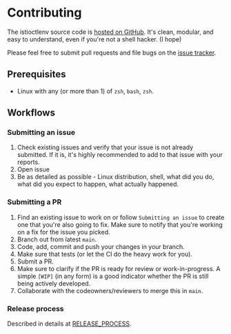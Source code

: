 #  Contributing

The istioctlenv source code is [hosted on GitHub](https://github.com/hatappi/istioctlenv). 
It's clean, modular, and easy to understand, even if you're not a shell hacker. (I hope)

Please feel free to submit pull requests and file bugs on the [issue tracker](https://github.com/hatappi/istioctlenv/issues).

## Prerequisites

* Linux with any (or more than 1) of `zsh`, `bash`, `zsh`.

## Workflows

### Submitting an issue

1. Check existing issues and verify that your issue is not already submitted.
 If it is, it's highly recommended to add  to that issue with your reports.
2. Open issue
3. Be as detailed as possible - Linux distribution, shell, what did you do, 
what did you expect to happen, what actually happened.

### Submitting a PR

1. Find an existing issue to work on or follow `Submitting an issue` to create one
 that you're also going to fix. 
 Make sure to notify that you're working on a fix for the issue you picked.
1. Branch out from latest `main`.
1. Code, add, commit and push your changes in your branch.
1. Make sure that tests (or let the CI do the heavy work for you).
1. Submit a PR.
1. Make sure to clarify if the PR is ready for review or work-in-progress.
 A simple `[WIP]` (in any form) is a good indicator whether the PR is still being actively developed.
1. Collaborate with the codeowners/reviewers to merge this in `main`.

### Release process

Described in details at [RELEASE_PROCESS](./RELEASE_PROCESS.md).
